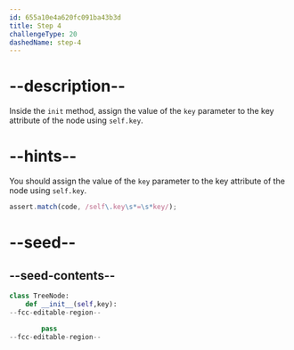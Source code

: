 ```yaml
---
id: 655a10e4a620fc091ba43b3d
title: Step 4
challengeType: 20
dashedName: step-4
---
```


# --description--

Inside the `init` method, assign the value of the `key` parameter to the key attribute of the node using `self.key`.

# --hints--

You should assign the value of the `key` parameter to the key attribute of the node using `self.key`.

```js
assert.match(code, /self\.key\s*=\s*key/);
```

# --seed--

## --seed-contents--

```py
class TreeNode:
    def __init__(self,key):
--fcc-editable-region--

        pass
--fcc-editable-region--
```
